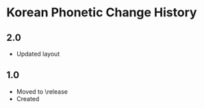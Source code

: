 Korean Phonetic Change History
====================

2.0 
-----
* Updated layout

1.0 
----------------
* Moved to \release
* Created 
